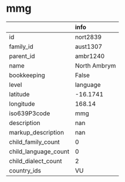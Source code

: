 # mmg
|                      | info         |
|:---------------------|:-------------|
| id                   | nort2839     |
| family_id            | aust1307     |
| parent_id            | ambr1240     |
| name                 | North Ambrym |
| bookkeeping          | False        |
| level                | language     |
| latitude             | -16.1741     |
| longitude            | 168.14       |
| iso639P3code         | mmg          |
| description          | nan          |
| markup_description   | nan          |
| child_family_count   | 0            |
| child_language_count | 0            |
| child_dialect_count  | 2            |
| country_ids          | VU           |